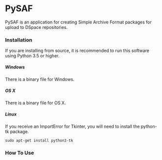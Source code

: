 # PySAF
PySAF is an application for creating Simple Archive Format packages for upload to DSpace repositories.

### Installation

If you are installing from source, it is recommended to run this software using Python 3.5 or higher.

##### Windows

There is a binary file for Windows.

##### OS X

There is a binary file for OS X.

##### Linux

If you receive an ImportError for Tkinter, you will need to install the python-tk package.

```
sudo apt-get install python3-tk
```

### How To Use

